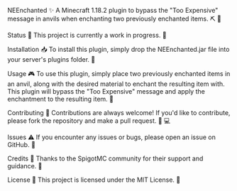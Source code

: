 NEEnchanted :sparkles:
A Minecraft 1.18.2 plugin to bypass the "Too Expensive" message in anvils when enchanting two previously enchanted items. :pick: :hammer:

Status :construction:
This project is currently a work in progress. :construction:

Installation :inbox_tray:
To install this plugin, simply drop the NEEnchanted.jar file into your server's plugins folder. :file_folder:

Usage :video_game:
To use this plugin, simply place two previously enchanted items in an anvil, along with the desired material to enchant the resulting item with. This plugin will bypass the "Too Expensive" message and apply the enchantment to the resulting item. :envelope_with_arrow:

Contributing :raised_hands:
Contributions are always welcome! If you'd like to contribute, please fork the repository and make a pull request. :fork_and_knife: :computer:

Issues :warning:
If you encounter any issues or bugs, please open an issue on GitHub. :bug:

Credits :clap:
Thanks to the SpigotMC community for their support and guidance. :pray:

License :page_facing_up:
This project is licensed under the MIT License. :scroll:
